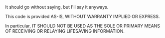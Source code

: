 It should go without saying, but I'll say it anyways.

This code is provided AS-IS, WITHOUT WARRANTY IMPLIED OR EXPRESS.

In particular, IT SHOULD NOT BE USED AS THE SOLE OR PRIMARY MEANS OF RECEIVING OR RELAYING LIFESAVING INFORMATION.